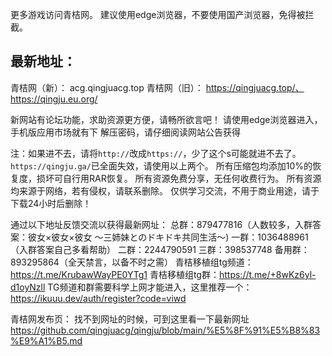 更多游戏访问青桔网。
建议使用edge浏览器，不要使用国产浏览器，免得被拦截。

## 最新地址：
青桔网（新）：
acg.qingjuacg.top
青桔网（旧）：
https://qingjuacg.top/、https://qingju.eu.org/

新网站有论坛功能，求助资源更方便，请畅所欲言吧！
请使用edge浏览器进入，手机版应用市场就有下
解压密码，请仔细阅读网站公告获得

注：如果进不去，请将```http://```改成```https://```，少了这个s可能就进不去了。
```https://qingju.ga/```已全面失效，请使用以上两个。
所有压缩包均添加10%的恢复度，损坏可自行用RAR恢复。
所有资源免费分享，无任何收费行为。
所有资源均来源于网络，若有侵权，请联系删除。
仅供学习交流，不用于商业用途，请于下载24小时后删除！

通过以下地址反馈交流以获得最新网址：
总群：879477816（人数较多，入群答案：彼女×彼女×彼女 〜三姉妹とのドキドキ共同生活〜)
一群：1036488961（入群答案自己多看帮助）
二群：2244790591
三群：398537748
备用群：893295864（全天禁言，以备不时之需）
青桔移植组tg频道：https://t.me/KrubawWayPE0YTg1
青桔移植组tg群：https://t.me/+8wKz6yl-d1oyNzll
TG频道和群需要科学上网才能进入，这里推荐一个：https://ikuuu.dev/auth/register?code=viwd

青桔网发布页：
找不到网址的时候，可到这里看一下最新网址
https://github.com/qingjuacg/qingju/blob/main/%E5%8F%91%E5%B8%83%E9%A1%B5.md
